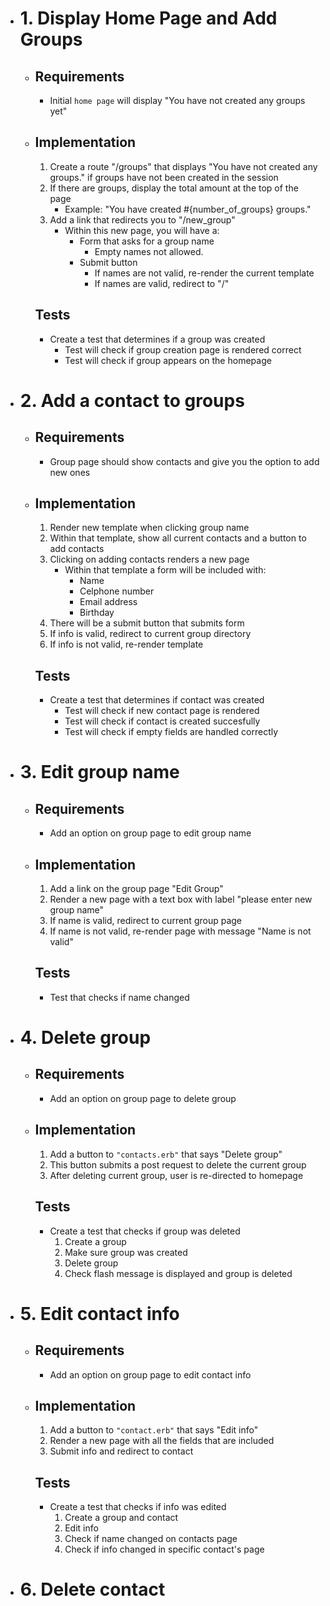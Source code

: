 - # 1. Display Home Page and Add Groups
  - ## Requirements
    - Initial `home page` will display "You have not created any groups yet"

  - ## Implementation
    1. Create a route "/groups" that displays "You have not created any groups." if groups have not been created in the session
    2. If there are groups, display the total amount at the top of the page
        - Example: "You have created #{number_of_groups} groups."
    3. Add a link that redirects you to "/new_group"
        - Within this new page, you will have a: 
          - Form that asks for a group name
            - Empty names not allowed. 
          - Submit button
            - If names are not valid, re-render the current template
            - If names are valid, redirect to "/"

    ## Tests
      - Create a test that determines if a group was created
        - Test will check if group creation page is rendered correct
        - Test will check if group appears on the homepage

- # 2. Add a contact to groups
  - ## Requirements
      - Group page should show contacts and give you the option to add new ones

  - ## Implementation
    1. Render new template when clicking group name
    2. Within that template, show all current contacts and a button to add contacts
    3. Clicking on adding contacts renders a new page
        - Within that template a form will be included with:
          - Name
          - Celphone number
          - Email address
          - Birthday
    4. There will be a submit button that submits form
    5. If info is valid, redirect to current group directory
    6. If info is not valid, re-render template

    ## Tests
      - Create a test that determines if contact was created
        - Test will check if new contact page is rendered
        - Test will check if contact is created succesfully
        - Test will check if empty fields are handled correctly


- # 3. Edit group name
  - ## Requirements
    - Add an option on group page to edit group name

  - ## Implementation
    1. Add a link on the group page "Edit Group"
    2. Render a new page with a text box with label "please enter new group name"
    3. If name is valid, redirect to current group page
    4. If name is not valid, re-render page with message "Name is not valid"

    ## Tests
      - Test that checks if name changed

- # 4. Delete group
  - ## Requirements
    - Add an option on group page to delete group 
  
  - ## Implementation
    1. Add a button to `"contacts.erb"` that says "Delete group"
    2. This button submits a post request to delete the current group
    3. After deleting current group, user is re-directed to homepage

    ## Tests
      - Create a test that checks if group was deleted
        1. Create a group
        2. Make sure group was created
        3. Delete group
        4. Check flash message is displayed and group is deleted

- # 5. Edit contact info
  - ## Requirements
    - Add an option on group page to edit contact info

  - ## Implementation
    1. Add a button to `"contact.erb"` that says "Edit info"
    2. Render a new page with all the fields that are included
    3. Submit info and redirect to contact

    ## Tests
      - Create a test that checks if info was edited
        1. Create a group and contact
        2. Edit info
        3. Check if name changed on contacts page
        4. Check if info changed in specific contact's page

- # 6. Delete contact

